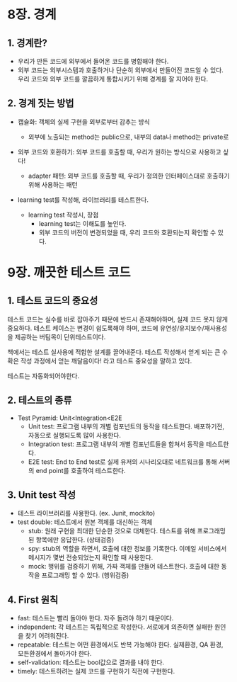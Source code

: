 # 8장. 경계

## 1. 경계란?
- 우리가 만든 코드에 외부에서 들어온 코드를 병합해야 한다.
- 외부 코드는 외부시스템과 호출하거나 단순히 외부에서 만들어진 코드일 수 있다. 우리 코드와 외부 코드를 깔끔하게 통합시키기 위해 경계를 잘 지어야 한다.

## 2. 경계 짓는 방법
- 캡슐화: 객체의 실제 구현을 외부로부터 감추는 방식
  - 외부에 노출되는 method는 public으로, 내부의 data나 method는 private로

- 외부 코드와 호환하기: 외부 코드를 호출할 때, 우리가 원하는 방식으로 사용하고 싶다!
  - adapter 패턴: 외부 코드를 호출할 때, 우리가 정의한 인터페이스대로 호출하기 위해 사용하는 패턴

- learning test를 작성해, 라이브러리를 테스트한다.
  - learning test 작성시, 장점
     - learning test는 이해도를 높인다.
     - 외부 코드의 버전이 변경되었을 때, 우리 코드와 호환되는지 확인할 수 있다.


# 9장. 깨끗한 테스트 코드
## 1. 테스트 코드의 중요성
테스트 코드는 실수를 바로 잡아주기 때문에 반드시 존재해야하며, 실제 코드 못지 않게 중요하다.
테스트 케이스는 변경이 쉽도록해야 하며, 코드에 유연성/유지보수/재사용성을 제공하는 버팀목이 단위테스트이다.

<Effective Unit Test> 책에서는 테스트 실사용에 적합한 설계를 끌어내준다. 테스트 작성해서 얻게 되는 큰 수확은 작성 과정에서 얻는 깨달음이다! 라고 테스트 중요성을 말하고 있다.

테스트는 자동화되어야한다.

## 2. 테스트의 종류
- Test Pyramid: Unit<Integration<E2E
  - Unit test: 프로그램 내부의 개별 컴포넌트의 동작을 테스트한다. 배포하기전, 자동으로 실행되도록 많이 사용한다.
  - Integration test: 프로그램 내부의 개별 컴포넌트들을 합쳐서 동작을 테스트한다.
  - E2E test: End to End test로 실제 유저의 시나리오대로 네트워크를 통해 서버의 end point를 호출하여 테스트한다.

## 3. Unit test 작성
- 테스트 라이브러리를 사용한다. (ex. Junit, mockito)
- test double: 테스트에서 원본 객체를 대신하는 객체
  - stub: 원래 구현을 최대한  단순한 것으로 대체한다. 테스트를 위해 프로그래밍된 항목에만 응답한다. (상태검증)
  - spy: stub의 역할을 하면서, 호출에 대한 정보를 기록한다. 이메일 서비스에서 메시지가 몇번 전송되었는지 확인할 때 사용한다.
  - mock: 행위를 검증하기 위해, 가짜 객체를 만들어 테스트한다. 호출에 대한 동작을 프로그래밍 할 수 있다. (행위검증)

## 4. First 원칙
- fast: 테스트는 빨리 돌아야 한다. 자주 돌려야 하기 때문이다.
- independent: 각 테스트는 독립적으로 작성한다. 서로에게 의존하면 실패한 원인을 찾기 어려워진다.
- repeatable: 테스트는 어떤 환경에서도 반복 가능해야 한다. 실제환경, QA 환경, 모든환경에서 돌아가야 한다.
- self-validation: 테스트는 bool값으로 결과를 내야 한다.
- timely: 테스트하려는 실제 코드를 구현하기 직전에 구현한다.








